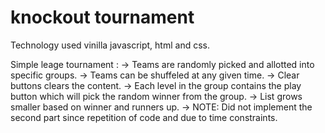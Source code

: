 # knockout tournament

Technology used vinilla javascript, html and css.


Simple leage tournament :
-> Teams are randomly picked and allotted into specific groups.
-> Teams can be shuffeled at any given time.
-> Clear buttons clears the content.
-> Each level in the group contains the play button which will pick the random winner from the group.
-> List grows smaller based on winner and runners up.
-> NOTE: Did not implement the second part since repetition of code and due to time constraints.
